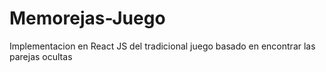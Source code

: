 # Memorejas-Juego
Implementacion en React JS del tradicional juego basado en encontrar las parejas ocultas

